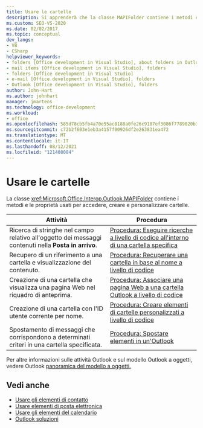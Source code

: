 ```yaml
---
title: Usare le cartelle
description: Si apprenderà che la classe MAPIFolder contiene i metodi e le proprietà utilizzati per accedere, creare e personalizzare le cartelle.
ms.custom: SEO-VS-2020
ms.date: 02/02/2017
ms.topic: conceptual
dev_langs:
- VB
- CSharp
helpviewer_keywords:
- folders [Office development in Visual Studio], about folders in Outlook
- mail items [Office development in Visual Studio], folders
- folders [Office development in Visual Studio]
- e-mail [Office development in Visual Studio], folders
- Outlook [Office development in Visual Studio], folders
author: John-Hart
ms.author: johnhart
manager: jmartens
ms.technology: office-development
ms.workload:
- office
ms.openlocfilehash: 585d78cb5fb4a70e55ac8188a0fe26c9107ef3086f7789020b3df38b6daa3422
ms.sourcegitcommit: c72b2f603e1eb3a4157f00926df2e263831ea472
ms.translationtype: MT
ms.contentlocale: it-IT
ms.lasthandoff: 08/12/2021
ms.locfileid: "121408084"
---
```

# <a name="work-with-folders"></a>Usare le cartelle
  La classe <xref:Microsoft.Office.Interop.Outlook.MAPIFolder> contiene i metodi e le proprietà usati per accedere, creare e personalizzare cartelle.

|Attività|Procedura|
|----------|---------------|
|Ricerca di stringhe nel campo relativo all'oggetto dei messaggi contenuti nella **Posta in arrivo**.|[Procedura: Eseguire ricerche a livello di codice all'interno di una cartella specifica](../vsto/how-to-programmatically-search-within-a-specific-folder.md)|
|Recupero di un riferimento a una cartella e visualizzazione del contenuto.|[Procedura: Recuperare una cartella in base al nome a livello di codice](../vsto/how-to-programmatically-retrieve-a-folder-by-name.md)|
|Creazione di una cartella che visualizza una pagina Web nel riquadro di anteprima.|[Procedura: Associare una pagina Web a una cartella Outlook a livello di codice](../vsto/how-to-programmatically-associate-a-web-page-with-an-outlook-folder.md)|
|Creazione di una cartella con l'ID utente corrente per nome.|[Procedura: Creare elementi di cartelle personalizzati a livello di codice](../vsto/how-to-programmatically-create-custom-folder-items.md)|
|Spostamento di messaggi che corrispondono a determinati criteri in una cartella specificata.|[Procedura: Spostare elementi in un'Outlook](../vsto/how-to-programmatically-move-items-in-outlook.md)|

 Per altre informazioni sulle attività Outlook e sul modello Outlook a oggetti, vedere Outlook [panoramica del modello a oggetti.](../vsto/outlook-object-model-overview.md)

## <a name="see-also"></a>Vedi anche
- [Usare gli elementi di contatto](../vsto/working-with-contact-items.md)
- [Usare elementi di posta elettronica](../vsto/working-with-mail-items.md)
- [Usare gli elementi del calendario](../vsto/working-with-calendar-items.md)
- [Outlook soluzioni](../vsto/outlook-solutions.md)
